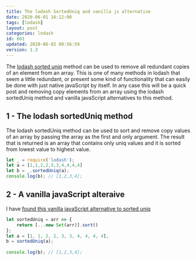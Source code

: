 ```yaml
---
title: The lodash SortedUniq and vanilla js alternative
date: 2020-06-01 16:12:00
tags: [lodash]
layout: post
categories: lodash
id: 661
updated: 2020-06-02 09:56:59
version: 1.3
---
```


The [lodash sorted uniq](https://lodash.com/docs/4.17.15#sortedUniq) method can be used to remove all redundant copies of an element from an array. This is one of many methods in lodash that seem a little redundant, or present some kind of functionality that can easily be done with just native javaScript by itself. In any case this will be a quick post and removing copy elements from an array using the lodash sortedUniq method and vanilla javaScript alternatives to this method.

<!-- more -->

## 1 - The lodash sortedUniq method

The lodash sortedUniq method can be used to sort and remove copy values of an array by passing the array as the first and only argument. The result that is returned is an array that contains only uniq values and it is sorted from lowest value to highest value.

```js
let _ = require('lodash');
let a = [1,1,2,2,3,3,4,4,4,4]
let b = _.sortedUniq(a);
console.log(b); // [1,2,3,4];
```

## 2 - A vanilla javaScript alteraive

I have [found this vanilla javaScript alternative to sorted uniq](https://youmightnotneed.com/lodash/#sortedUniq)

```js
let sortedUniq = arr => {
    return [...new Set(arr)].sort()
};
let a = [1, 1, 2, 2, 3, 3, 4, 4, 4, 4],
b = sortedUniq(a);
 
console.log(b); // [1,2,3,4];
```